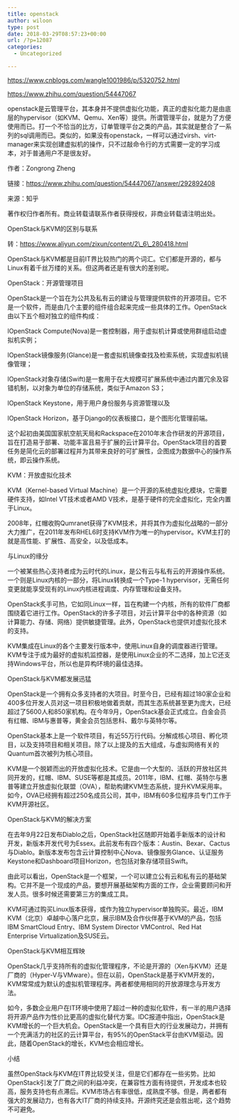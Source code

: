 ```yaml
---
title: openstack
author: wiloon
type: post
date: 2018-03-29T08:57:23+00:00
url: /?p=12087
categories:
  - Uncategorized

---
```

https://www.cnblogs.com/wangle1001986/p/5320752.html
  
https://www.zhihu.com/question/54447067

openstack是云管理平台，其本身并不提供虚拟化功能，真正的虚拟化能力是由底层的hypervisor（如KVM、Qemu、Xen等）提供。所谓管理平台，就是为了方便使用而已。打一个不恰当的比方，订单管理平台之类的产品，其实就是整合了一系列的sql调用而已。类似的，如果没有openstack，一样可以通过virsh、virt-manager来实现创建虚拟机的操作，只不过敲命令行的方式需要一定的学习成本，对于普通用户不是很友好。

作者：Zongrong Zheng
  
链接：https://www.zhihu.com/question/54447067/answer/292892408
  
来源：知乎
  
著作权归作者所有。商业转载请联系作者获得授权，非商业转载请注明出处。

OpenStack与KVM的区别与联系
  
转：https://www.aliyun.com/zixun/content/2\_6\_280418.html

OpenStack与KVM都是目前IT界比较热门的两个词汇。它们都是开源的，都与Linux有着千丝万缕的关系。但这两者还是有很大的差别呢。

OpenStack：开源管理项目

OpenStack是一个旨在为公共及私有云的建设与管理提供软件的开源项目。它不是一个软件，而是由几个主要的组件组合起来完成一些具体的工作。OpenStack由以下五个相对独立的组件构成：

lOpenStack Compute(Nova)是一套控制器，用于虚拟机计算或使用群组启动虚拟机实例；

lOpenStack镜像服务(Glance)是一套虚拟机镜像查找及检索系统，实现虚拟机镜像管理；

lOpenStack对象存储(Swift)是一套用于在大规模可扩展系统中通过内置冗余及容错机制，以对象为单位的存储系统，类似于Amazon S3；

lOpenStack Keystone，用于用户身份服务与资源管理以及

lOpenStack Horizon，基于Django的仪表板接口，是个图形化管理前端。

这个起初由美国国家航空航天局和Rackspace在2010年末合作研发的开源项目，旨在打造易于部署、功能丰富且易于扩展的云计算平台。OpenStack项目的首要任务是简化云的部署过程并为其带来良好的可扩展性，企图成为数据中心的操作系统，即云操作系统。

KVM：开放虚拟化技术

KVM（Kernel-based Virtual Machine）是一个开源的系统虚拟化模块，它需要硬件支持，如Intel VT技术或者AMD V技术，是基于硬件的完全虚拟化，完全内置于Linux。

2008年，红帽收购Qumranet获得了KVM技术，并将其作为虚拟化战略的一部分大力推广，在2011年发布RHEL6时支持KVM作为唯一的hypervisor。KVM主打的就是高性能、扩展性、高安全，以及低成本。

与Linux的缘分

一个被某些热心支持者成为云时代的Linux，是公有云与私有云的开源操作系统。一个则是Linux内核的一部分，将Linux转换成一个Type-1 hypervisor，无需任何变更就能享受现有的Linux内核进程调度、内存管理和设备支持。

OpenStack炙手可热，它如同Linux一样，旨在构建一个内核，所有的软件厂商都围绕着它进行工作。OpenStack的许多子项目，对云计算平台中的各种资源（如计算能力、存储、网络）提供敏捷管理。此外，OpenStack也提供对虚拟化技术的支持。

KVM集成在Linux的各个主要发行版本中，使用Linux自身的调度器进行管理。KVM专注于成为最好的虚拟机监控器，是使用Linux企业的不二选择，加上它还支持Windows平台，所以也是异构环境的最佳选择。

OpenStack与KVM都发展迅猛

OpenStack是一个拥有众多支持者的大项目。时至今日，已经有超过180家企业和400多位开发人员对这一项目积极地做着贡献，而其生态系统甚至更为庞大，已经超过了5600人和850家机构。在今年9月，OpenStack基会正式成立。白金会员有红帽、IBM与惠普等，黄金会员包括思科、戴尔与英特尔等。

OpenStack基本上是一个软件项目，有近55万行代码。分解成核心项目、孵化项目，以及支持项目和相关项目。除了以上提及的五大组成，与虚拟网络有关的Quantum首次被列为核心项目。

KVM是一个脱颖而出的开放虚拟化技术。它是由一个大型的、活跃的开放社区共同开发的，红帽、IBM、SUSE等都是其成员。2011年，IBM、红帽、英特尔与惠普等建立开放虚拟化联盟（OVA），帮助构建KVM生态系统，提升KVM采用率。如今，OVA已经拥有超过250名成员公司，其中，IBM有60多位程序员专门工作于KVM开源社区。

OpenStack与KVM的解决方案

在去年9月22日发布Diablo之后，OpenStack社区随即开始着手新版本的设计和开发，新版本开发代号为Essex。此前发布有四个版本：Austin、Bexar、Cactus与Diablo。新版本发布包含云计算控制中心Nova、镜像服务Glance、认证服务Keystone和Dashboard项目Horizon，也包括对象存储项目Swift。

由此可以看出，OpenStack是一个框架，一个可以建立公有云和私有云的基础架构。它并不是一个现成的产品，要想开展基础架构方面的工作，企业需要顾问和开发人员。很多时候还需要第三方的集成工具。

KVM可通过购买Linux版本获得，或作为独立hypervisor单独购买。最近，IBM KVM（北京）卓越中心落户北京，展示IBM及合作伙伴基于KVM的产品，包括IBM SmartCloud Entry、IBM System Director VMControl、Red Hat Enterprise Virtualization及SUSE云。

OpenStack与KVM相互辉映

OpenStack几乎支持所有的虚拟化管理程序，不论是开源的（Xen与KVM）还是厂商的（Hyper-V与VMware）。但在以前，OpenStack是基于KVM开发的，KVM常常成为默认的虚拟机管理程序。两者都使用相同的开放源理念与开发方法。

如今，多数企业用户在IT环境中使用了超过一种的虚拟化软件，有一半的用户选择将开源产品作为性价比更高的虚拟化替代方案。IDC报道中指出，OpenStack是KVM增长的一个巨大机会。OpenStack是一个具有巨大的行业发展动力，并拥有一个充满活力的社区的云计算平台，有95%的OpenStack平台由KVM驱动。因此，随着OpenStack的增长，KVM也会相应增长。

小结

虽然OpenStack与KVM在IT界比较受关注，但是它们都存在一些劣势。比如OpenStack引发了厂商之间的利益冲突，在兼容性方面有待提供，开发成本也较高，服务支持也有点滞后。KVM市场占有率很低，成熟度不够。但是，两者都有强大的发展动力，也有各大IT厂商的持续支持。开源终究还是会胜出呢，这个趋势不可避免。